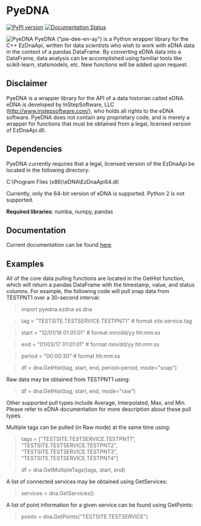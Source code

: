 # PyeDNA
[![PyPI version](https://badge.fury.io/py/pyedna.svg)](https://badge.fury.io/py/pyedna)
[![Documentation Status](https://readthedocs.org/projects/pyedna/badge/?version=latest)](http://pyedna.readthedocs.io/en/latest/?badge=latest)

![PyeDNA](https://github.com/drericstrong/pyedna/blob/master/images/pyedna.jpg)
PyeDNA ("pie-dee-en-ay") is a Python wrapper library for the C++ EzDnaApi,
written for data scientists who wish to work with eDNA data in the context of a
pandas DataFrame. By converting eDNA data into a DataFrame, data analysis can 
be accomplished using familiar tools like scikit-learn, statsmodels, etc. New
functions will be added upon request.

## Disclaimer
PyeDNA is a wrapper library for the API of a data historian called eDNA. eDNA 
is developed by InStepSoftware, LLC (http://www.instepsoftware.com/), 
who holds all rights to the eDNA software. PyeDNA does not contain any 
proprietary code, and is merely a wrapper for functions that must be obtained 
from a legal, licensed version of EzDnaApi.dll.

## Dependencies
PyeDNA currently requires that a legal, licensed version of the EzDnaApi be 
located in the following directory:

C:\Program Files (x86)\eDNA\EzDnaApi64.dll

Currently, only the 64-bit version of eDNA is supported. Python 2 is not supported.

**Required libraries**: numba, numpy, pandas

## Documentation
Current documentation can be found [here](https://pyedna.readthedocs.io/en/latest/).

## Examples
All of the core data pulling functions are located in the GetHist function, 
which will return a pandas DataFrame with the timestamp, value, and status 
columns. For example, the following code will pull snap data from TESTPNT1 
over a 30-second interval:

> import pyedna.ezdna as dna

> tag = "TESTSITE.TESTSERVICE.TESTPNT1"       # format site.service.tag

> start = "12/01/16 01:01:01"                 # format mm/dd/yy hh:mm:ss

> end = "01/03/17 01:01:01"                   # format mm/dd/yy hh:mm:ss

> period = "00:00:30"                         # format hh:mm:ss

> df = dna.GetHist(tag, start, end, period=period, mode="snap")

Raw data may be obtained from TESTPNT1 using:

> df = dna.GetHist(tag, start, end, mode="raw")

Other supported pull types include Average, Interpolated, Max, and Min. Please
refer to eDNA documentation for more description about these pull types.

Multiple tags can be pulled (in Raw mode) at the same time using:

> tags = ["TESTSITE.TESTSERVICE.TESTPNT1", "TESTSITE.TESTSERVICE.TESTPNT2",
          "TESTSITE.TESTSERVICE.TESTPNT3", "TESTSITE.TESTSERVICE.TESTPNT4"]
          
> df = dna.GetMultipleTags(tags, start, end)

A list of connected services may be obtained using GetServices:

> services = dna.GetServices()

A list of point information for a given service can be found using GetPoints:

> points = dna.GetPoints("TESTSITE.TESTSERVICE")
